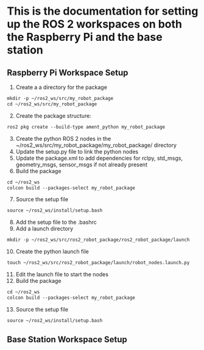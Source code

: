 # This is the documentation for setting up the ROS 2 workspaces on both the Raspberry Pi and the base station

## Raspberry Pi Workspace Setup

1. Create a a directory for the package
```markdown
mkdir -p ~/ros2_ws/src/my_robot_package
cd ~/ros2_ws/src/my_robot_package
```
2. Create the package structure:
```markdown
ros2 pkg create --build-type ament_python my_robot_package
```
3. Create the python ROS 2 nodes in the ~/ros2_ws/src/my_robot_package/my_robot_package/ directory
4. Update the setup.py file to link the python nodes
5. Update the package.xml to add dependencies for rclpy, std_msgs, geometry_msgs, sensor_msgs if not already present
6. Build the package
```markdown
cd ~/ros2_ws
colcon build --packages-select my_robot_package
```
7. Source the setup file
```markdown
source ~/ros2_ws/install/setup.bash
```
8. Add the setup file to the .bashrc
9. Add a launch directory
```markdown
mkdir -p ~/ros2_ws/src/ros2_robot_package/ros2_robot_package/launch
```
10. Create the python launch file
```markdown
touch ~/ros2_ws/src/ros2_robot_package/launch/robot_nodes.launch.py
```
11. Edit the launch file to start the nodes
12. Build the package
```markdown
cd ~/ros2_ws
colcon build --packages-select my_robot_package
```
13. Source the setup file
```markdown
source ~/ros2_ws/install/setup.bash
```

## Base Station Workspace Setup

